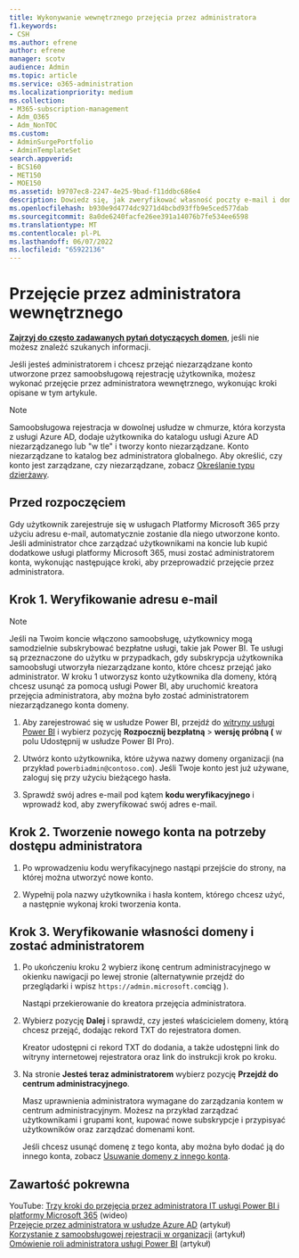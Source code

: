 ```yaml
---
title: Wykonywanie wewnętrznego przejęcia przez administratora
f1.keywords:
- CSH
ms.author: efrene
author: efrene
manager: scotv
audience: Admin
ms.topic: article
ms.service: o365-administration
ms.localizationpriority: medium
ms.collection:
- M365-subscription-management
- Adm_O365
- Adm_NonTOC
ms.custom:
- AdminSurgePortfolio
- AdminTemplateSet
search.appverid:
- BCS160
- MET150
- MOE150
ms.assetid: b9707ec8-2247-4e25-9bad-f11ddbc686e4
description: Dowiedz się, jak zweryfikować własność poczty e-mail i domeny w celu przejęcia niezarządzanego konta utworzonego przez samoobsługową rejestrację użytkownika w usłudze Microsoft 365.
ms.openlocfilehash: b930e9d4774dc9271d4bcbd93ffb9e5ced577dab
ms.sourcegitcommit: 8a0de6240facfe26ee391a14076b7fe534ee6598
ms.translationtype: MT
ms.contentlocale: pl-PL
ms.lasthandoff: 06/07/2022
ms.locfileid: "65922136"
---
```

# <a name="internal-admin-takeover"></a>Przejęcie przez administratora wewnętrznego

 **[Zajrzyj do często zadawanych pytań dotyczących domen](../setup/domains-faq.yml)**, jeśli nie możesz znaleźć szukanych informacji.

Jeśli jesteś administratorem i chcesz przejąć niezarządzane konto utworzone przez samoobsługową rejestrację użytkownika, możesz wykonać przejęcie przez administratora wewnętrznego, wykonując kroki opisane w tym artykule.

> [!NOTE]
> Samoobsługowa rejestracja w dowolnej usłudze w chmurze, która korzysta z usługi Azure AD, dodaje użytkownika do katalogu usługi Azure AD niezarządzanego lub "w tle" i tworzy konto niezarządzane. Konto niezarządzane to katalog bez administratora globalnego. Aby określić, czy konto jest zarządzane, czy niezarządzane, zobacz [Określanie typu dzierżawy](/power-platform/admin/powerapps-gdpr-dsr-guide-systemlogs#determining-tenant-type). 
  
## <a name="before-you-begin"></a>Przed rozpoczęciem

Gdy użytkownik zarejestruje się w usługach Platformy Microsoft 365 przy użyciu adresu e-mail, automatycznie zostanie dla niego utworzone konto. Jeśli administrator chce zarządzać użytkownikami na koncie lub kupić dodatkowe usługi platformy Microsoft 365, musi zostać administratorem konta, wykonując następujące kroki, aby przeprowadzić przejęcie przez administratora.

## <a name="step-1-verify-your-email-address"></a>Krok 1. Weryfikowanie adresu e-mail

> [!NOTE]
> Jeśli na Twoim koncie włączono samoobsługę, użytkownicy mogą samodzielnie subskrybować bezpłatne usługi, takie jak Power BI. Te usługi są przeznaczone do użytku w przypadkach, gdy subskrypcja użytkownika samoobsługi utworzyła niezarządzane konto, które chcesz przejąć jako administrator. W kroku 1 utworzysz konto użytkownika dla domeny, którą chcesz usunąć za pomocą usługi Power BI, aby uruchomić kreatora przejęcia administratora, aby można było zostać administratorem niezarządzanego konta domeny.

1. Aby zarejestrować się w usłudze Power BI, przejdź do [witryny usługi Power BI](https://powerbi.com) i wybierz pozycję **Rozpocznij bezpłatną** > **wersję próbną (** w polu Udostępnij w usłudze Power BI Pro). 

2. Utwórz konto użytkownika, które używa nazwy domeny organizacji (na przykład `powerbiadmin@contoso.com`). Jeśli Twoje konto jest już używane, zaloguj się przy użyciu bieżącego hasła.

3. Sprawdź swój adres e-mail pod kątem **kodu weryfikacyjnego** i wprowadź kod, aby zweryfikować swój adres e-mail.

## <a name="step-2-create-a-new-account-for-admin-access"></a>Krok 2. Tworzenie nowego konta na potrzeby dostępu administratora

1. Po wprowadzeniu kodu weryfikacyjnego nastąpi przejście do strony, na której można utworzyć nowe konto.

2. Wypełnij pola nazwy użytkownika i hasła kontem, którego chcesz użyć, a następnie wykonaj kroki tworzenia konta.

## <a name="step-3-verify-domain-ownership-and-become-the-admin"></a>Krok 3. Weryfikowanie własności domeny i zostać administratorem

1. Po ukończeniu kroku 2 wybierz ikonę centrum administracyjnego w okienku nawigacji po lewej stronie (alternatywnie przejdź do przeglądarki i wpisz `https://admin.microsoft.com`ciąg ).

    Nastąpi przekierowanie do kreatora przejęcia administratora.

2. Wybierz pozycję **Dalej** i sprawdź, czy jesteś właścicielem domeny, którą chcesz przejąć, dodając rekord TXT do rejestratora domen.

    Kreator udostępni ci rekord TXT do dodania, a także udostępni link do witryny internetowej rejestratora oraz link do instrukcji krok po kroku.

3. Na stronie **Jesteś teraz administratorem** wybierz pozycję **Przejdź do centrum administracyjnego**.

    Masz uprawnienia administratora wymagane do zarządzania kontem w centrum administracyjnym. Możesz na przykład zarządzać użytkownikami i grupami kont, kupować nowe subskrypcje i przypisyać użytkowników oraz zarządzać domenami kont.

    Jeśli chcesz usunąć domenę z tego konta, aby można było dodać ją do innego konta, zobacz [Usuwanie domeny z innego konta](remove-a-domain-from-another-account.md).
  
## <a name="related-content"></a>Zawartość pokrewna

YouTube: [Trzy kroki do przejęcia przez administratora IT usługi Power BI i platformy Microsoft 365](https://www.youtube.com/watch?v=xt5EsrQBZZk) (wideo)\
[Przejęcie przez administratora w usłudze Azure AD](/azure/active-directory/users-groups-roles/domains-admin-takeover) (artykuł)\
[Korzystanie z samoobsługowej rejestracji w organizacji](self-service-sign-up.md) (artykuł)\
[Omówienie roli administratora usługi Power BI](/power-bi/service-admin-role) (artykuł)